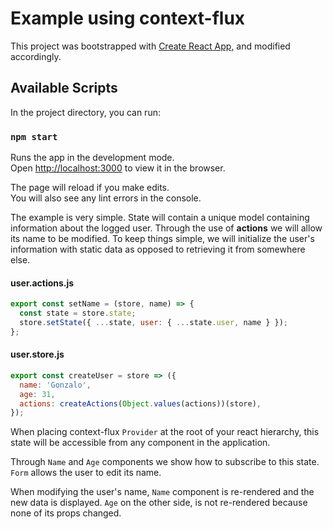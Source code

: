 # Example using context-flux

This project was bootstrapped with [Create React App](https://github.com/facebook/create-react-app), and modified accordingly.

## Available Scripts

In the project directory, you can run:

### `npm start`

Runs the app in the development mode.<br>
Open [http://localhost:3000](http://localhost:3000) to view it in the browser.

The page will reload if you make edits.<br>
You will also see any lint errors in the console.

The example is very simple. State will contain a unique model containing information about the logged user. Through the use of **actions** we will allow its name to be modified. To keep things simple, we will initialize the user's information with static data as opposed to retrieving it from somewhere else.

#### user.actions.js

```js
export const setName = (store, name) => {
  const state = store.state;
  store.setState({ ...state, user: { ...state.user, name } });
};
```

#### user.store.js

```js
export const createUser = store => ({
  name: 'Gonzalo',
  age: 31,
  actions: createActions(Object.values(actions))(store),
});

```

When placing context-flux `Provider` at the root of your react hierarchy, this state will be accessible from any component in the application. 

Through `Name` and `Age` components we show how to subscribe to this state. `Form` allows the user to edit its name. 

When modifying the user's name, `Name` component is re-rendered and the new data is displayed. `Age` on the other side, is not re-rendered because none of its props changed.



